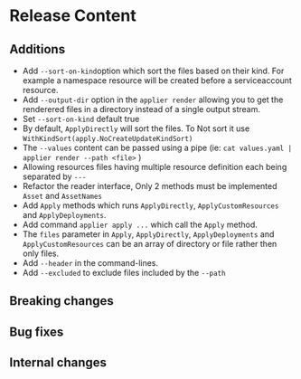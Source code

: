 [comment]: # ( Copyright Red Hat )
# Release Content

## Additions
- Add `--sort-on-kind`option which sort the files based on their kind. For example a namespace resource will be created before a serviceaccount resource. 
- Add `--output-dir` option in the `applier render` allowing you to get the renderered files in a directory instead of a single output stream.
- Set `--sort-on-kind` default true
- By default, `ApplyDirectly` will sort the files. To Not sort it use `WithKindSort(apply.NoCreateUpdateKindSort)`
- The `--values` content can be passed using a pipe (ie: `cat values.yaml | applier render --path <file>` )
- Allowing resources files having multiple resource definition each being separated by `---`
- Refactor the reader interface, Only 2 methods must be implemented `Asset` and `AssetNames`
- Add `Apply` methods which runs `ApplyDirectly`, `ApplyCustomResources` and `ApplyDeployments`.
- Add command `applier apply ...` which call the `Apply` method.
- The `files` parameter in `Apply`, `ApplyDirectly`, `ApplyDeployments` and `ApplyCustomResources` can be an array of directory or file rather then only files.
- Add `--header` in the command-lines.
- Add `--excluded` to exclude files included by the `--path`

## Breaking changes

## Bug fixes

## Internal changes
